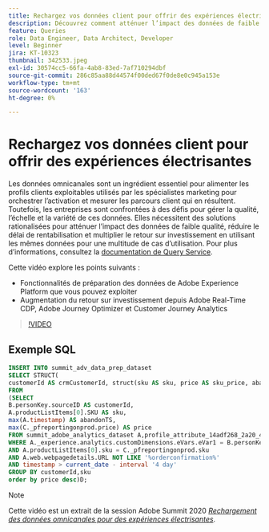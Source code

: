 ```yaml
---
title: Rechargez vos données client pour offrir des expériences électrisantes
description: Découvrez comment atténuer l’impact des données de faible qualité, réduire le délai de rentabilisation et multiplier le retour sur investissement en utilisant les mêmes données pour une multitude de cas d’utilisation.
feature: Queries
role: Data Engineer, Data Architect, Developer
level: Beginner
jira: KT-10323
thumbnail: 342533.jpeg
exl-id: 30574cc5-66fa-4ab8-83ed-7af710294dbf
source-git-commit: 286c85aa88d44574f00ded67f0de8e0c945a153e
workflow-type: tm+mt
source-wordcount: '163'
ht-degree: 0%

---
```


# Rechargez vos données client pour offrir des expériences électrisantes

Les données omnicanales sont un ingrédient essentiel pour alimenter les profils clients exploitables utilisés par les spécialistes marketing pour orchestrer l’activation et mesurer les parcours client qui en résultent. Toutefois, les entreprises sont confrontées à des défis pour gérer la qualité, l’échelle et la variété de ces données. Elles nécessitent des solutions rationalisées pour atténuer l’impact des données de faible qualité, réduire le délai de rentabilisation et multiplier le retour sur investissement en utilisant les mêmes données pour une multitude de cas d’utilisation.
Pour plus d’informations, consultez la [documentation de Query Service](https://experienceleague.adobe.com/docs/experience-platform/query/home.html?lang=fr).

Cette vidéo explore les points suivants :

* Fonctionnalités de préparation des données de Adobe Experience Platform que vous pouvez exploiter
* Augmentation du retour sur investissement depuis Adobe Real-Time CDP, Adobe Journey Optimizer et Customer Journey Analytics

>[!VIDEO](https://video.tv.adobe.com/v/342533?learn=on&enablevpops)

## Exemple SQL

```sql
INSERT INTO summit_adv_data_prep_dataset
SELECT STRUCT(
customerId AS crmCustomerId, struct(sku AS sku, price AS sku_price, abandonTS AS abandonTS) AS abandonBrowse) AS _pfreportingonprod
FROM
(SELECT
B.personKey.sourceID AS customerId,
A.productListItems[0].SKU AS sku,
max(A.timestamp) AS abandonTS,
max(C._pfreportingonprod.price) AS price
FROM summit_adobe_analytics_dataset A,profile_attribute_14adf268_2a20_4dee_bee6_a6b0e34616a9 B,summit_product_dataset C
WHERE A._experience.analytics.customDimensions.eVars.eVar1 = B.personKey.sourceID
AND A.productListItems[0].sku = C._pfreportingonprod.sku
AND A.web.webpagedetails.URL NOT LIKE '%orderconfirmation%'
AND timestamp > current_date - interval '4 day'
GROUP BY customerId,sku
order by price desc)D;
```

>[!NOTE]
>
>Cette vidéo est un extrait de la session Adobe Summit 2020 *[Rechargement des données omnicanales pour des expériences électrisantes](https://business.adobe.com/summit/2022/sessions/recharging-omnichannel-data-for-electrifying-exper-s409.html)*.
